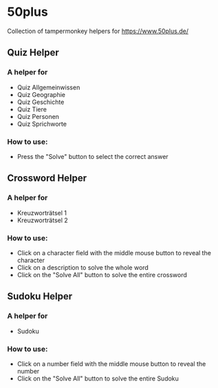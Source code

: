 # 50plus
Collection of tampermonkey helpers for https://www.50plus.de/

## Quiz Helper
### A helper for 
- Quiz Allgemeinwissen
- Quiz Geographie
- Quiz Geschichte
- Quiz Tiere
- Quiz Personen
- Quiz Sprichworte

### How to use:
- Press the "Solve" button to select the correct answer

## Crossword Helper
### A helper for
- Kreuzworträtsel 1
- Kreuzworträtsel 2

### How to use:
- Click on a character field with the middle mouse button to reveal the character
- Click on a description to solve the whole word
- Click on the "Solve All" button to solve the entire crossword

## Sudoku Helper
### A helper for
- Sudoku

### How to use:
- Click on a number field with the middle mouse button to reveal the number
- Click on the "Solve All" button to solve the entire Sudoku
